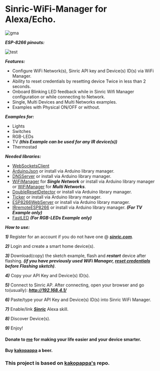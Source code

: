 # Sinric-WiFi-Manager for Alexa/Echo.

![gma](https://user-images.githubusercontent.com/24806817/36453051-b46efd5c-1664-11e8-8ced-872b60ffcffd.png)


**_ESP-8266 pinouts:_**

![test](https://user-images.githubusercontent.com/24806817/36623928-8f3ad4aa-18d7-11e8-9c35-eabf1195a8b8.png)


**_Features:_**

- Configure WiFi Network(s), Sinric API key and Device(s) ID(s) via WiFi Manager.
- Ability to reset credentials by resetting device Twice in less than 2 seconds.
- Onboard Blinking LED feedback while in Sinric Wifi Manager configuration or while connecting to Network. 
- Single, Multi Devices and Multi Networks examples.
- Examples with Physical ON/OFF or without.

**_Examples for:_**
- Lights
- Switches
- RGB-LEDs
- TV **_(this Example can be used for any IR device(s))_**
- Thermostad

**_Needed libraries:_**
- [WebSocketsClient](https://github.com/Links2004/arduinoWebSockets/releases)
- [ArduinoJson](https://github.com/bblanchon/ArduinoJson) or install via Arduino library manager.
- [DNSServer](https://github.com/esp8266/Arduino/tree/master/libraries/DNSServer/src) or install via Arduino library manager.
- [WiFiManager](https://github.com/tzapu/WiFiManager) for **_Single Network_** or install via Arduino library manager or [WiFiManager](https://github.com/the-real-orca/WiFiManager) for **_Multi Networks_**.
- [DoubleResetDetector](https://github.com/datacute/DoubleResetDetector/tree/master/src) or install via Arduino library manager.
- [Ticker](https://github.com/esp8266/Arduino/tree/master/libraries/Ticker) or install via Arduino library manager.
- [ESP8266WebServer](https://github.com/esp8266/Arduino/tree/master/libraries/ESP8266WebServer/src) or install via Arduino library manager.
- [IRremoteESP8266](https://github.com/markszabo/IRremoteESP8266) or install via Arduino library manager. **_(For TV Example only)_**
- [FastLED](https://github.com/FastLED/FastLED) **_(For RGB-LEDs Example only)_**


**_How to use:_**

**_1)_** Register for an account if you do not have one @ [**_sinric.com_**](https://sinric.com/login?returnUrl=%2F).

**_2)_** Login and create a smart home device(s).

**_3)_** Download(copy) the sketch example, flash and **_restart_** device after flashing. **_(if you have previously used WiFi Manager, [reset credentials](https://github.com/BoriKing/Sinric-WiFi-Manager/blob/master/Credentials%20Reset/CredentialsReset.ino) before Flashing sketch)_**.

**_4)_** Copy your API Key and Device(s) ID(s).

**_5)_** Connect to Sinric AP. After connecting, open your browser and go to(usually): **_http://192.168.4.1/_**

**_6)_** Paste/type your API Key and Device(s) ID(s) into Sinric WiFi Manager.

**_7)_** Enable/link [**_Sinric_**](https://www.amazon.com/dp/B078RGYWQQ) Alexa skill.

**_8)_** Discover Device(s).

**_9)_** Enjoy!

#### Donate to [me](https://www.paypal.com/paypalme/BorikingPR) for making your life easier and your device smarter. 
#### Buy [kakopappa](https://paypal.me/arunat) a beer.

### This project is based on [kakopappa's](https://github.com/kakopappa/sinric) repo.

